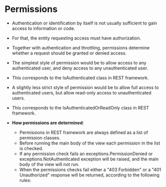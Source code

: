 # Permissions

  - Authentication or identification by itself is not usually sufficient to gain access to information or code.
  - For that, the entity requesting access must have authorization.
  - Together with authentication and throttling, permissions determine whether a request should be granted or denied access.
  - The simplest style of permission would be to allow access to any authenticated user, and deny access to any unauthenticated user.
  - This corresponds to the IsAuthenticated class in REST framework.
  - A slightly less strict style of permission would be to allow full access to authenticated users, but allow read-only access to unauthenticated users. 
  - This corresponds to the IsAuthenticatedOrReadOnly class in REST framework.
  
  - __How permissions are determined__:
    - Permissions in REST framework are always defined as a list of permission classes.
    - Before running the main body of the view each permission in the list is checked.
    - If any permission check fails an exceptions.PermissionDenied or exceptions.NotAuthenticated exception will be raised, and the main body of the view will not run.
    - When the permissions checks fail either a "403 Forbidden" or a "401 Unauthorized" response will be returned, according to the following rules:

